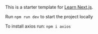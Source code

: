 This is a starter template for [Learn Next.js](https://nextjs.org/learn).

Run `npm run dev` to start the project locally

To install axios run: `npm i axios`